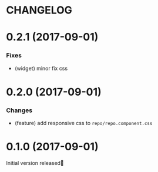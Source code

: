 # CHANGELOG

<a name="0.2.1"></a>
# 0.2.1 (2017-09-01)

### Fixes

* (widget)  minor fix css


<a name="0.2.0"></a>
# 0.2.0 (2017-09-01)

### Changes

* (feature)  add responsive css to `repo/repo.component.css`


<a name="0.1.0"></a>
# 0.1.0 (2017-09-01)

Initial version released🎉
